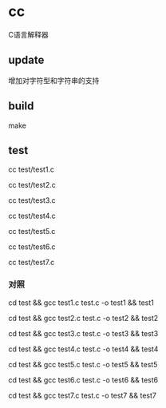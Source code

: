 # cc
C语言解释器

## update
增加对字符型和字符串的支持

## build
make

## test
cc test/test1.c

cc test/test2.c

cc test/test3.c

cc test/test4.c

cc test/test5.c

cc test/test6.c

cc test/test7.c

### 对照
cd test && gcc test1.c test.c -o test1 && test1

cd test && gcc test2.c test.c -o test2 && test2

cd test && gcc test3.c test.c -o test3 && test3

cd test && gcc test4.c test.c -o test4 && test4

cd test && gcc test5.c test.c -o test5 && test5

cd test && gcc test6.c test.c -o test6 && test6

cd test && gcc test7.c test.c -o test7 && test7
